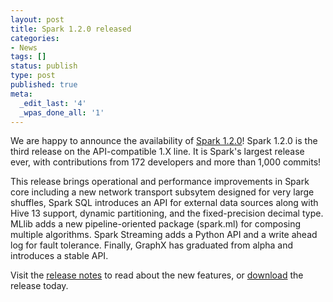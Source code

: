 ```yaml
---
layout: post
title: Spark 1.2.0 released
categories:
- News
tags: []
status: publish
type: post
published: true
meta:
  _edit_last: '4'
  _wpas_done_all: '1'
---
```

We are happy to announce the availability of <a href="{{site.url}}releases/spark-release-1-2-0.html" title="Spark Release 1.2.0">Spark 1.2.0</a>! Spark 1.2.0 is the third release on the API-compatible 1.X line. It is Spark's largest release ever, with contributions from 172 developers and more than 1,000 commits!

This release brings operational and performance improvements in Spark core including a new network transport subsytem designed for very large shuffles, Spark SQL introduces an API for external data sources along with Hive 13 support, dynamic partitioning, and the fixed-precision decimal type. MLlib adds a new pipeline-oriented package (spark.ml) for composing multiple algorithms. Spark Streaming adds a Python API and a write ahead log for fault tolerance. Finally, GraphX has graduated from alpha and introduces a stable API.

Visit the <a href="{{site.url}}releases/spark-release-1-2-0.html" title="Spark Release 1.2.0">release notes</a> to read about the new features, or <a href="{{site.url}}downloads.html">download</a> the release today.
